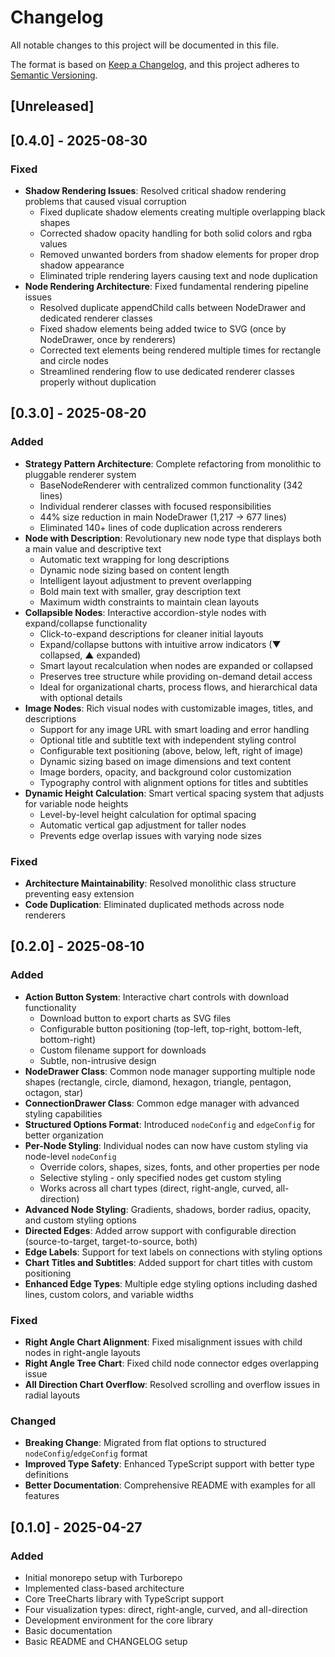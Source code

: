 # Changelog

All notable changes to this project will be documented in this file.

The format is based on [Keep a Changelog](https://keepachangelog.com/en/1.0.0/),
and this project adheres to [Semantic Versioning](https://semver.org/spec/v2.0.0.html).

## [Unreleased]

## [0.4.0] - 2025-08-30

### Fixed

- **Shadow Rendering Issues**: Resolved critical shadow rendering problems that caused visual corruption
  - Fixed duplicate shadow elements creating multiple overlapping black shapes
  - Corrected shadow opacity handling for both solid colors and rgba values
  - Removed unwanted borders from shadow elements for proper drop shadow appearance
  - Eliminated triple rendering layers causing text and node duplication
- **Node Rendering Architecture**: Fixed fundamental rendering pipeline issues
  - Resolved duplicate appendChild calls between NodeDrawer and dedicated renderer classes
  - Fixed shadow elements being added twice to SVG (once by NodeDrawer, once by renderers)
  - Corrected text elements being rendered multiple times for rectangle and circle nodes
  - Streamlined rendering flow to use dedicated renderer classes properly without duplication

## [0.3.0] - 2025-08-20

### Added

- **Strategy Pattern Architecture**: Complete refactoring from monolithic to pluggable renderer system
  - BaseNodeRenderer with centralized common functionality (342 lines)
  - Individual renderer classes with focused responsibilities
  - 44% size reduction in main NodeDrawer (1,217 → 677 lines)
  - Eliminated 140+ lines of code duplication across renderers
- **Node with Description**: Revolutionary new node type that displays both a main value and descriptive text
  - Automatic text wrapping for long descriptions
  - Dynamic node sizing based on content length
  - Intelligent layout adjustment to prevent overlapping
  - Bold main text with smaller, gray description text
  - Maximum width constraints to maintain clean layouts
- **Collapsible Nodes**: Interactive accordion-style nodes with expand/collapse functionality
  - Click-to-expand descriptions for cleaner initial layouts
  - Expand/collapse buttons with intuitive arrow indicators (▼ collapsed, ▲ expanded)
  - Smart layout recalculation when nodes are expanded or collapsed
  - Preserves tree structure while providing on-demand detail access
  - Ideal for organizational charts, process flows, and hierarchical data with optional details
- **Image Nodes**: Rich visual nodes with customizable images, titles, and descriptions
  - Support for any image URL with smart loading and error handling
  - Optional title and subtitle text with independent styling control
  - Configurable text positioning (above, below, left, right of image)
  - Dynamic sizing based on image dimensions and text content
  - Image borders, opacity, and background color customization
  - Typography control with alignment options for titles and subtitles
- **Dynamic Height Calculation**: Smart vertical spacing system that adjusts for variable node heights
  - Level-by-level height calculation for optimal spacing
  - Automatic vertical gap adjustment for taller nodes
  - Prevents edge overlap issues with varying node sizes

### Fixed

- **Architecture Maintainability**: Resolved monolithic class structure preventing easy extension
- **Code Duplication**: Eliminated duplicated methods across node renderers

## [0.2.0] - 2025-08-10

### Added

- **Action Button System**: Interactive chart controls with download functionality
  - Download button to export charts as SVG files
  - Configurable button positioning (top-left, top-right, bottom-left, bottom-right)
  - Custom filename support for downloads
  - Subtle, non-intrusive design
- **NodeDrawer Class**: Common node manager supporting multiple node shapes (rectangle, circle, diamond, hexagon, triangle, pentagon, octagon, star)
- **ConnectionDrawer Class**: Common edge manager with advanced styling capabilities
- **Structured Options Format**: Introduced `nodeConfig` and `edgeConfig` for better organization
- **Per-Node Styling**: Individual nodes can now have custom styling via node-level `nodeConfig`
  - Override colors, shapes, sizes, fonts, and other properties per node
  - Selective styling - only specified nodes get custom styling
  - Works across all chart types (direct, right-angle, curved, all-direction)
- **Advanced Node Styling**: Gradients, shadows, border radius, opacity, and custom styling options
- **Directed Edges**: Added arrow support with configurable direction (source-to-target, target-to-source, both)
- **Edge Labels**: Support for text labels on connections with styling options
- **Chart Titles and Subtitles**: Added support for chart titles with custom positioning
- **Enhanced Edge Types**: Multiple edge styling options including dashed lines, custom colors, and variable widths

### Fixed

- **Right Angle Chart Alignment**: Fixed misalignment issues with child nodes in right-angle layouts
- **Right Angle Tree Chart**: Fixed child node connector edges overlapping issue
- **All Direction Chart Overflow**: Resolved scrolling and overflow issues in radial layouts

### Changed

- **Breaking Change**: Migrated from flat options to structured `nodeConfig`/`edgeConfig` format
- **Improved Type Safety**: Enhanced TypeScript support with better type definitions
- **Better Documentation**: Comprehensive README with examples for all features

## [0.1.0] - 2025-04-27

### Added

- Initial monorepo setup with Turborepo
- Implemented class-based architecture
- Core TreeCharts library with TypeScript support
- Four visualization types: direct, right-angle, curved, and all-direction
- Development environment for the core library
- Basic documentation
- Basic README and CHANGELOG setup
